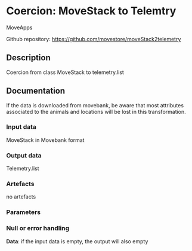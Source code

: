 # Coercion: MoveStack to Telemtry  

MoveApps

Github repository: https://github.com/movestore/moveStack2telemetry

## Description
Coercion from class MoveStack to telemetry.list 

## Documentation
If the data is downloaded from movebank, be aware that most attributes associated to the animals and locations will be lost in this transformation.

### Input data
MoveStack in Movebank format

### Output data
Telemetry.list

### Artefacts
no artefacts

### Parameters 


### Null or error handling
**Data**: if the input data is empty, the output will also empty 
